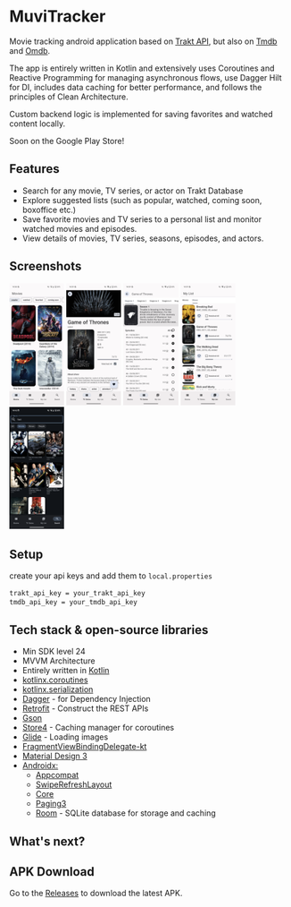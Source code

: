 # MuviTracker

Movie tracking android application based on [Trakt API](https://trakt.docs.apiary.io/#), 
but also on [Tmdb](https://developer.themoviedb.org/docs/getting-started) and [Omdb](https://www.omdbapi.com/).

The app is entirely written in Kotlin and extensively uses Coroutines and Reactive Programming for managing asynchronous flows, 
use Dagger Hilt for DI, includes data caching for better performance, and follows the principles of Clean Architecture.

Custom backend logic is implemented for saving favorites and watched content locally.

Soon on the Google Play Store!

## Features

- Search for any movie, TV series, or actor on Trakt Database
- Explore suggested lists (such as popular, watched, coming soon, boxoffice etc.)
- Save favorite movies and TV series to a personal list and monitor watched movies and episodes.
- View details of movies, TV series, seasons, episodes, and actors.

## Screenshots

<div class="row">
  <img src="app/app-screenshots/explore.png" width="19.5%"/>
  <img src="app/app-screenshots/detail.png" width="19.5%"/>
  <img src="app/app-screenshots/season.png" width="19.5%"/>
  <img src="app/app-screenshots/mylist.png" width="19.5%"/>
  <img src="app/app-screenshots/search.png" width="19.45%"/>
</div>

## Setup

create your api keys and add them to `local.properties`
```
trakt_api_key = your_trakt_api_key
tmdb_api_key = your_tmdb_api_key
```


## Tech stack & open-source libraries

- Min SDK level 24
- MVVM Architecture
- Entirely written in [Kotlin](https://kotlinlang.org/)
- [kotlinx.coroutines](https://github.com/Kotlin/kotlinx.coroutines)
- [kotlinx.serialization](https://github.com/Kotlin/kotlinx.serialization)
- [Dagger](https://github.com/google/dagger/) - for Dependency Injection
- [Retrofit](https://github.com/square/retrofit) - Construct the REST APIs
- [Gson](https://github.com/google/gson)
- [Store4](https://github.com/MobileNativeFoundation/Store) - Caching manager for coroutines
- [Glide](https://github.com/bumptech/glide) - Loading images
- [FragmentViewBindingDelegate-kt](https://github.com/Zhuinden/fragmentviewbindingdelegate-kt) 
- [Material Design 3](https://m3.material.io/)
- [Androidx:](https://github.com/androidx/androidx/tree/androidx-main)
    - [Appcompat](https://github.com/androidx/androidx/tree/androidx-main/appcompat)
    - [SwipeRefreshLayout](https://github.com/androidx-releases/Swiperefreshlayout?tab=readme-ov-file)
    - [Core](https://github.com/androidx/androidx/tree/androidx-main/core)
    - [Paging3](https://github.com/androidx/androidx/tree/androidx-main/paging)
    - [Room](https://github.com/androidx/androidx/tree/androidx-main/room) - SQLite database for
      storage and caching

## What's next?


## APK Download

Go to the <u>[Releases](https://github.com/ologdm/muvi-tracker/releases)</u> to download the latest
APK.
